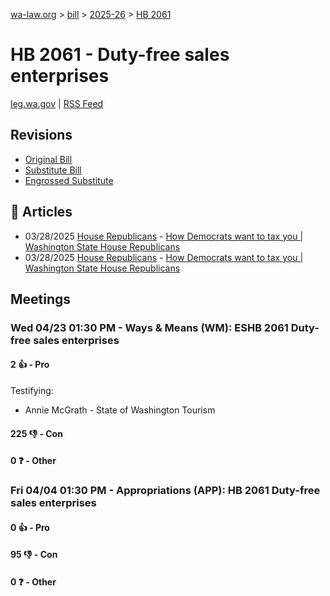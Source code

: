 [wa-law.org](/) > [bill](/bill/) > [2025-26](/bill/2025-26/) > [HB 2061](/bill/2025-26/hb/2061/)

# HB 2061 - Duty-free sales enterprises
[leg.wa.gov](https://app.leg.wa.gov/billsummary?BillNumber=2061&Year=2025&Initiative=false) | [RSS Feed](./rss.xml)

## Revisions
* [Original Bill](1/)
* [Substitute Bill](S/)
* [Engrossed Substitute](S.E/)

## 📰 Articles
* 03/28/2025 [House Republicans](/org/house_republicans/) - [How Democrats want to tax you | Washington State House Republicans](http://houserepublicans.wa.gov/how-democrats-want-to-tax-you/#:~:text=House%20Bill%202061)
* 03/28/2025 [House Republicans](/org/house_republicans/) - [How Democrats want to tax you | Washington State House Republicans](https://houserepublicans.wa.gov/how-democrats-want-to-tax-you/#:~:text=House%20Bill%202061)

## Meetings
### Wed 04/23 01:30 PM - Ways & Means (WM): ESHB 2061 Duty-free sales enterprises
#### 2 👍 - Pro
Testifying:
* Annie McGrath - State of Washington Tourism

#### 225 👎 - Con

#### 0 ❓ - Other

### Fri 04/04 01:30 PM - Appropriations (APP): HB 2061 Duty-free sales enterprises
#### 0 👍 - Pro

#### 95 👎 - Con

#### 0 ❓ - Other
